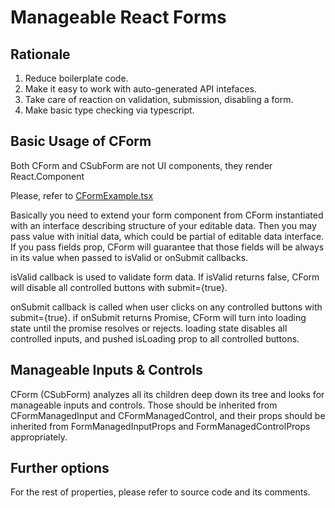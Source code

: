 # Manageable React Forms

## Rationale
1. Reduce boilerplate code.
2. Make it easy to work with auto-generated API intefaces.
3. Take care of reaction on validation, submission, disabling a form.
4. Make basic type checking via typescript.

## Basic Usage of CForm
Both CForm and CSubForm are not UI components, they render React.Component

Please, refer to [CFormExample.tsx](./src/example/CFormExample.tsx)

Basically you need to extend your form component from CForm instantiated with an interface describing structure of your editable data.
Then you may pass value with initial data, which could be partial of editable data interface.
If you pass fields prop, CForm will guarantee that those fields will be always in its value
when passed to isValid or onSubmit callbacks.

isValid callback is used to validate form data. If isValid returns false,
CForm will disable all controlled buttons with submit={true}.

onSubmit callback is called when user clicks on any controlled buttons with submit={true}.
if onSubmit returns Promise, CForm will turn into loading state until the promise resolves or rejects.
loading state disables all controlled inputs, and pushed isLoading prop to all controlled buttons.


## Manageable Inputs & Controls

CForm (CSubForm) analyzes all its children deep down its tree and looks for manageable inputs and controls.
Those should be inherited from CFormManagedInput and CFormManagedControl, and their props should be inherited from
FormManagedInputProps and FormManagedControlProps appropriately.


## Further options
For the rest of properties, please refer to source code and its comments.


